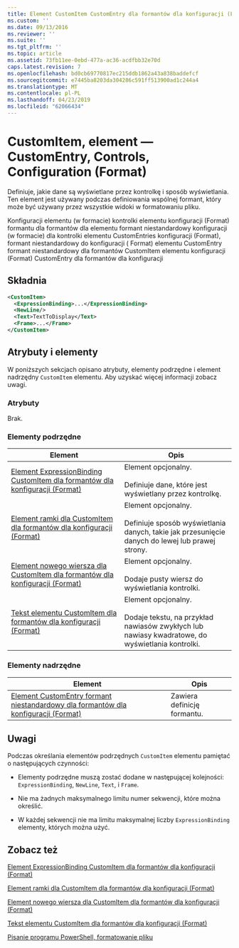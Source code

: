 ```yaml
---
title: Element CustomItem CustomEntry dla formantów dla konfiguracji (Format) | Dokumentacja firmy Microsoft
ms.custom: ''
ms.date: 09/13/2016
ms.reviewer: ''
ms.suite: ''
ms.tgt_pltfrm: ''
ms.topic: article
ms.assetid: 73fb11ee-0ebd-477a-ac36-acdfbb32e70d
caps.latest.revision: 7
ms.openlocfilehash: bd0cb69770817ec215ddb1862a43a838baddefcf
ms.sourcegitcommit: e7445ba8203da304286c591ff513900ad1c244a4
ms.translationtype: MT
ms.contentlocale: pl-PL
ms.lasthandoff: 04/23/2019
ms.locfileid: "62066434"
---
```

# <a name="customitem-element-for-customentry-for-controls-for-configuration-format"></a>CustomItem, element — CustomEntry, Controls, Configuration (Format)

Definiuje, jakie dane są wyświetlane przez kontrolkę i sposób wyświetlania. Ten element jest używany podczas definiowania wspólnej formant, który może być używany przez wszystkie widoki w formatowaniu pliku.

Konfiguracji elementu (w formacie) kontrolki elementu konfiguracji (Format) formantu dla formantów dla elementu formant niestandardowy konfiguracji (w formacie) dla kontrolki elementu CustomEntries konfiguracji (Format), formant niestandardowy do konfiguracji ( Format) elementu CustomEntry formant niestandardowy dla formantów CustomItem elementu konfiguracji (Format) CustomEntry dla formantów dla konfiguracji

## <a name="syntax"></a>Składnia

```xml
<CustomItem>
  <ExpressionBinding>...</ExpressionBinding>
  <NewLine/>
  <Text>TextToDisplay</Text>
  <Frame>...</Frame>
</CustomItem>
```

## <a name="attributes-and-elements"></a>Atrybuty i elementy

W poniższych sekcjach opisano atrybuty, elementy podrzędne i element nadrzędny `CustomItem` elementu. Aby uzyskać więcej informacji zobacz uwagi.

### <a name="attributes"></a>Atrybuty

Brak.

### <a name="child-elements"></a>Elementy podrzędne

|Element|Opis|
|-------------|-----------------|
|[Element ExpressionBinding CustomItem dla formantów dla konfiguracji (Format)](./expressionbinding-element-for-customitem-for-controls-for-configuration-format.md)|Element opcjonalny.<br /><br /> Definiuje dane, które jest wyświetlany przez kontrolkę.|
|[Element ramki dla CustomItem dla formantów dla konfiguracji (Format)](./frame-element-for-customitem-for-controls-for-configuration-format.md)|Element opcjonalny.<br /><br /> Definiuje sposób wyświetlania danych, takie jak przesunięcie danych do lewej lub prawej strony.|
|[Element nowego wiersza dla CustomItem dla formantów dla konfiguracji (Format)](./newline-element-for-customitem-for-controls-for-configuration-format.md)|Element opcjonalny.<br /><br /> Dodaje pusty wiersz do wyświetlania kontrolki.|
|[Tekst elementu CustomItem dla formantów dla konfiguracji (Format)](./text-element-for-customitem-for-controls-for-configuration-format.md)|Element opcjonalny.<br /><br /> Dodaje tekstu, na przykład nawiasów zwykłych lub nawiasy kwadratowe, do wyświetlania kontrolki.|

### <a name="parent-elements"></a>Elementy nadrzędne

|Element|Opis|
|-------------|-----------------|
|[Element CustomEntry formant niestandardowy dla formantów dla konfiguracji (Format)](./customentry-element-for-customcontrol-for-controls-for-configuration-format.md)|Zawiera definicję formantu.|

## <a name="remarks"></a>Uwagi

Podczas określania elementów podrzędnych `CustomItem` elementu pamiętać o następujących czynności:

- Elementy podrzędne muszą zostać dodane w następującej kolejności: `ExpressionBinding`, `NewLine`, `Text`, i `Frame`.

- Nie ma żadnych maksymalnego limitu numer sekwencji, które można określić.

- W każdej sekwencji nie ma limitu maksymalnej liczby `ExpressionBinding` elementy, których można użyć.

## <a name="see-also"></a>Zobacz też

[Element ExpressionBinding CustomItem dla formantów dla konfiguracji (Format)](./expressionbinding-element-for-customitem-for-controls-for-configuration-format.md)

[Element ramki dla CustomItem dla formantów dla konfiguracji (Format)](./frame-element-for-customitem-for-controls-for-configuration-format.md)

[Element nowego wiersza dla CustomItem dla formantów dla konfiguracji (Format)](./newline-element-for-customitem-for-controls-for-configuration-format.md)

[Tekst elementu CustomItem dla formantów dla konfiguracji (Format)](./text-element-for-customitem-for-controls-for-configuration-format.md)

[Pisanie programu PowerShell, formatowanie pliku](./writing-a-powershell-formatting-file.md)
